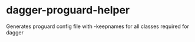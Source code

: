 dagger-proguard-helper
======================

Generates proguard config file with -keepnames for all classes required for dagger
